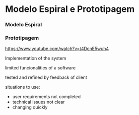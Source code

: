 # Modelo Espiral e Prototipagem

### Modelo Espiral



### Prototipagem

https://www.youtube.com/watch?v=t4DcnE5wuh4

Implementation of the system

limited funcionalities of a software

tested and refined by feedback of client


situations to use:

- user requirements not completed
- technical issues not clear
- changing quickly

